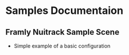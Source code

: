 # **Samples Documentaion**

## **Framly Nuitrack Sample Scene**
 - Simple example of a basic configuration
